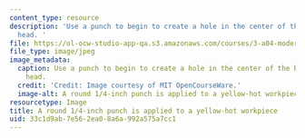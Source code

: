 ```yaml
---
content_type: resource
description: 'Use a punch to begin to create a hole in the center of the bottle opener
  head. '
file: https://ol-ocw-studio-app-qa.s3.amazonaws.com/courses/3-a04-modern-blacksmithing-and-physical-metallurgy-fall-2008/33c1d9ab7e562ea08a6a992a575a7cc1_055.jpg
file_type: image/jpeg
image_metadata:
  caption: Use a punch to begin to create a hole in the center of the bottle opener
    head.
  credit: 'Credit: Image courtesy of MIT OpenCourseWare.'
  image-alt: A round 1/4-inch punch is applied to a yellow-hot workpiece.
resourcetype: Image
title: A round 1/4-inch punch is applied to a yellow-hot workpiece
uid: 33c1d9ab-7e56-2ea0-8a6a-992a575a7cc1
---
```

